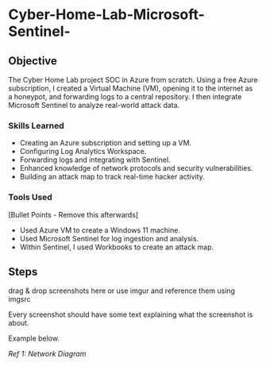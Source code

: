 # Cyber-Home-Lab-Microsoft-Sentinel-

## Objective

The Cyber Home Lab project SOC in Azure from scratch. Using a free Azure subscription, I created a Virtual Machine (VM), opening it to the internet as a honeypot, and forwarding logs to a central repository. I then integrate Microsoft Sentinel to analyze real-world attack data.

### Skills Learned

- Creating an Azure subscription and setting up a VM.
- Configuring Log Analytics Workspace.
- Forwarding logs and integrating with Sentinel.
- Enhanced knowledge of network protocols and security vulnerabilities.
- Building an attack map to track real-time hacker activity.

### Tools Used
[Bullet Points - Remove this afterwards]

- Used Azure VM to create a Windows 11 machine.
- Used Microsoft Sentinel for log ingestion and analysis.
- Within Sentinel, I used Workbooks to create an attack map.

## Steps
drag & drop screenshots here or use imgur and reference them using imgsrc

Every screenshot should have some text explaining what the screenshot is about.

Example below.

*Ref 1: Network Diagram*
